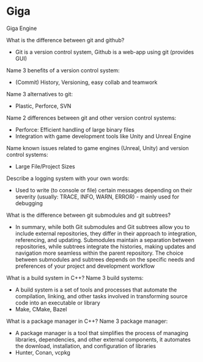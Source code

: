 # Giga
Giga Engine

What is the difference between git and github?
* Git is a version control system, Github is a web-app using git (provides GUI)

Name 3 benefits of a version control system:
* (Commit) History, Versioning, easy collab and teamwork

Name 3 alternatives to git:
* Plastic, Perforce, SVN

Name 2 differences between git and other version control systems:
* Perforce: Efficient handling of large binary files
* Integration with game development tools like Unity and Unreal Engine

Name known issues related to game engines (Unreal, Unity) and version control systems:
* Large File/Project Sizes

Describe a logging system with your own words:
* Used to write (to console or file) certain messages depending on their severity (usually: TRACE, INFO, WARN, ERROR) - mainly used for debugging

What is the difference between git submodules and git subtrees?
* In summary, while both Git submodules and Git subtrees allow you to include external repositories, they differ in their approach to integration, referencing, and updating. Submodules maintain a separation between repositories, while subtrees integrate the histories, making updates and navigation more seamless within the parent repository. The choice between submodules and subtrees depends on the specific needs and preferences of your project and development workflow

What is a build system in C++? Name 3 build systems:
* A build system is a set of tools and processes that automate the compilation, linking, and other tasks involved in transforming source code into an executable or library
* Make, CMake, Bazel

What is a package manager in C++? Name 3 package manager:
* A package manager is a tool that simplifies the process of managing libraries, dependencies, and other external components, it automates the download, installation, and configuration of libraries
* Hunter, Conan, vcpkg
